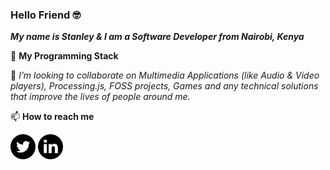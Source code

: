### Hello Friend 🤓

***My name is Stanley & I am a Software Developer from Nairobi, Kenya***

🧰 **My Programming Stack**


👯 _I’m looking to collaborate on Multimedia Applications (like Audio & Video players), Processing.js, FOSS projects, Games and any technical solutions that improve the lives of people around me._

📫 **How to reach me**

[<img src="./001-twitter.svg" width="40px">](https://twitter.com/_pedi_gree_)
[<img src="./002-linkedin.svg" width="40px">](https://www.linkedin.com/in/stanley-ngugi-78a540106)

